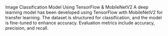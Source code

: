 Image Classification Model Using TensorFlow & MobileNetV2 A deep learning model has been developed using TensorFlow with MobileNetV2 for transfer learning. The dataset is structured for classification, and the model is fine-tuned to enhance accuracy. Evaluation metrics include accuracy, precision, and recall.
